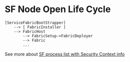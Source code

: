 # SF Node Open Life Cycle

```code
[ServiceFabricBootStrapper] 
    --> [ FabricInstaller ] 
    --> FabricHost 
        --> FabricSetup->FabricDeployer
        --> Fabric
        ...
```

See more about [SF process list with Security Context info](.\SF%20process%20list%20with%20Security%20Context%20info.md)